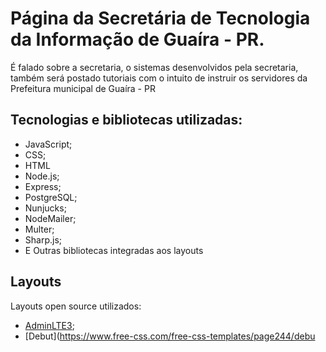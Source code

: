 # Página da Secretária de Tecnologia da Informação de Guaíra - PR.
É falado sobre a secretaria, o sistemas desenvolvidos pela secretaria,
também será postado tutoriais com o intuito de instruir os servidores da Prefeitura municipal de Guaíra - PR

## Tecnologias e bibliotecas utilizadas:
* JavaScript;
* CSS;
* HTML
* Node.js;
* Express;
* PostgreSQL;
* Nunjucks;
* NodeMailer;
* Multer;
* Sharp.js;
* E Outras bibliotecas integradas aos layouts

## Layouts
Layouts open source utilizados: 
* [AdminLTE3](https://adminlte.io/themes/v3/index.html);
* [Debut](https://www.free-css.com/free-css-templates/page244/debu

